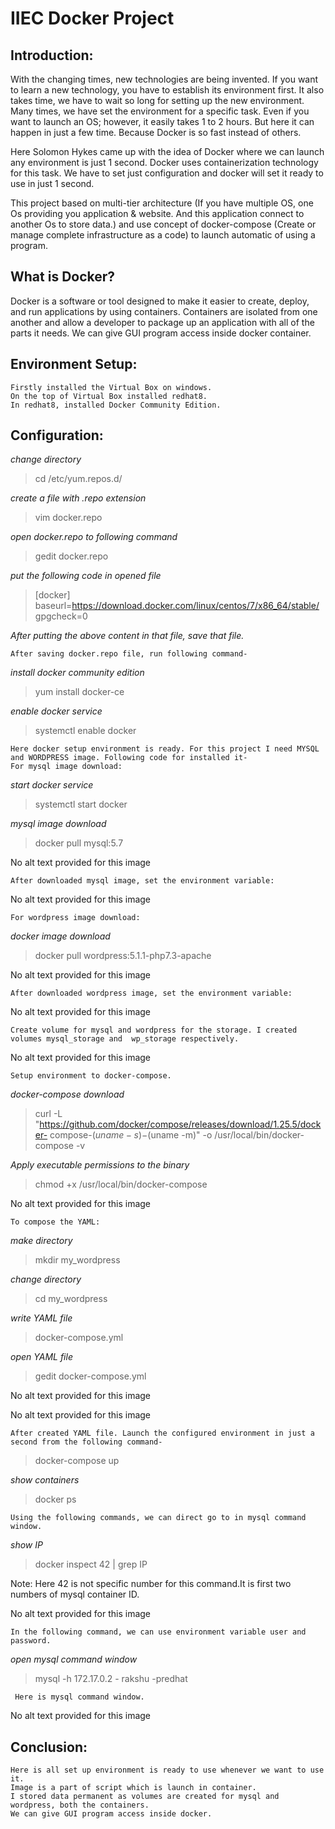 # IIEC Docker Project

## Introduction:

With the changing times, new technologies are being invented. If you want to learn a new technology, you have to establish its environment first. It also takes time, we have to wait so long for setting up the new environment. Many times, we have set the environment for a specific task. Even if you want to launch an OS; however, it easily takes 1 to 2 hours. But here it can happen in just a few time. Because Docker is so fast instead of others.

Here Solomon Hykes came up with the idea of Docker where we can launch any environment is just 1 second. Docker uses containerization technology for this task. We have to set just configuration and docker will set it ready to use in just 1 second.

This project based on multi-tier architecture (If you have multiple OS, one Os providing you application & website. And this application connect to another Os to store data.) and use concept of docker-compose (Create or manage complete infrastructure as a code) to launch automatic of using a program.

## What is Docker?

Docker is a software or tool designed to make it easier to create, deploy, and run applications by using containers. Containers are isolated from one another and allow a developer to package up an application with all of the parts it needs. We can give GUI program access inside docker container.

## Environment Setup:

    Firstly installed the Virtual Box on windows.
    On the top of Virtual Box installed redhat8.
    In redhat8, installed Docker Community Edition.

## Configuration:

*change directory*
> cd /etc/yum.repos.d/

*create a file with .repo extension*
> vim docker.repo

*open docker.repo to following command*
> gedit docker.repo

*put the following code in opened file*
> [docker]
   baseurl=https://download.docker.com/linux/centos/7/x86_64/stable/
   gpgcheck=0


*After putting the above content in that file, save that file.* 

    After saving docker.repo file, run following command-

*install docker community edition*
> yum install docker-ce 

*enable docker service*
> systemctl enable docker

    Here docker setup environment is ready. For this project I need MYSQL and WORDPRESS image. Following code for installed it-
    For mysql image download:

*start docker service*
> systemctl start docker

*mysql image download*
> docker pull mysql:5.7


No alt text provided for this image

    After downloaded mysql image, set the environment variable:

No alt text provided for this image

    For wordpress image download:

*docker image download*
> docker pull wordpress:5.1.1-php7.3-apache

No alt text provided for this image

    After downloaded wordpress image, set the environment variable:

No alt text provided for this image

    Create volume for mysql and wordpress for the storage. I created volumes mysql_storage and  wp_storage respectively.

No alt text provided for this image

    Setup environment to docker-compose.

*docker-compose download*

                           
> curl -L "https://github.com/docker/compose/releases/download/1.25.5/docker-  compose-$(uname -s)-$(uname -m)" -o /usr/local/bin/docker-compose -v

 *Apply executable permissions to the binary*

 > chmod +x /usr/local/bin/docker-compose

No alt text provided for this image

    To compose the YAML:

*make directory*
> mkdir my_wordpress   

*change directory*
> cd my_wordpress

*write YAML file*

> docker-compose.yml

*open YAML file*
> gedit docker-compose.yml

No alt text provided for this image

No alt text provided for this image

    After created YAML file. Launch the configured environment in just a second from the following command-

> docker-compose up

*show containers*


> docker ps

    Using the following commands, we can direct go to in mysql command window.

*show IP*
> docker inspect 42 | grep IP

Note: Here 42 is not specific number for this command.It is first two numbers of mysql container ID.


No alt text provided for this image

    In the following command, we can use environment variable user and password.

*open mysql command window*
> mysql -h 172.17.0.2 - rakshu -predhat

     Here is mysql command window.

No alt text provided for this image

## Conclusion:

    Here is all set up environment is ready to use whenever we want to use it.
    Image is a part of script which is launch in container.
    I stored data permanent as volumes are created for mysql and wordpress, both the containers.
    We can give GUI program access inside docker.


